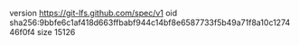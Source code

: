 version https://git-lfs.github.com/spec/v1
oid sha256:9bbfe6c1af418d663ffbabf944c14bf8e6587733f5b49a71f8a10c127446f0f4
size 15126
